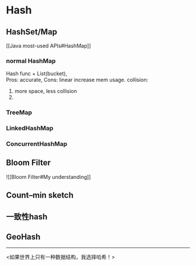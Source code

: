# Hash
## HashSet/Map
[[Java most-used APIs#HashMap]]
### normal HashMap
Hash func + List(bucket),  
Pros: accurate,  Cons: linear increase mem usage.
collision: 
1. more space, less collision
2. 
### TreeMap

### LinkedHashMap

### ConcurrentHashMap

## Bloom Filter

 ![[Bloom Filter#My understanding]]
 
 ## Count–min sketch
 
 ## 一致性hash
 
 ## GeoHash
 
 
 
 
 ---
 <如果世界上只有一种数据结构，我选择哈希！>